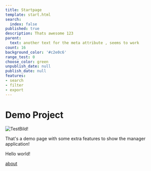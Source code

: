 ```yaml
---
title: Startpage
template: start.html
search:
  index: false
published: true
description: Thats awesome 123
parent:
  text: another text for the meta attribute , seems to work
count: 16
background_color: '#c2e0c6'
range_test: 0
choose_color: green
unpublish_date: null
publish_date: null
features:
- search
- filter
- export
---
```


# Demo Project

![TestBild!](/media/images/test.jpg?format=small)

That's a demo page with some extra features to show the manager application!

Hello world!


[about](/about)
